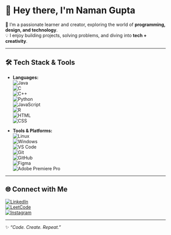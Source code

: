 # 👋 Hey there, I'm Naman Gupta  

🚀 I’m a passionate learner and creator, exploring the world of **programming, design, and technology**.  
💡 I enjoy building projects, solving problems, and diving into **tech + creativity**.  

---

## 🛠️ Tech Stack & Tools  

- **Languages:**  
  ![Java](https://img.shields.io/badge/Java-%23ED8B00.svg?style=flat&logo=openjdk&logoColor=white)  
  ![C](https://img.shields.io/badge/C-%2300599C.svg?style=flat&logo=c&logoColor=white)  
  ![C++](https://img.shields.io/badge/C++-%2300599C.svg?style=flat&logo=c%2B%2B&logoColor=white)  
  ![Python](https://img.shields.io/badge/Python-%233776AB.svg?style=flat&logo=python&logoColor=white)  
  ![JavaScript](https://img.shields.io/badge/JavaScript-%23323330.svg?style=flat&logo=javascript&logoColor=%23F7DF1E)  
  ![R](https://img.shields.io/badge/R-%23276DC3.svg?style=flat&logo=r&logoColor=white)  
  ![HTML](https://img.shields.io/badge/HTML5-%23E34F26.svg?style=flat&logo=html5&logoColor=white)  
  ![CSS](https://img.shields.io/badge/CSS3-%231572B6.svg?style=flat&logo=css3&logoColor=white)  

- **Tools & Platforms:**  
  ![Linux](https://img.shields.io/badge/Linux-FCC624?style=flat&logo=linux&logoColor=black)  
  ![Windows](https://img.shields.io/badge/Windows-0078D6?style=flat&logo=windows&logoColor=white)  
  ![VS Code](https://img.shields.io/badge/VS%20Code-0078d7.svg?style=flat&logo=visual-studio-code&logoColor=white)  
  ![Git](https://img.shields.io/badge/Git-F05032?style=flat&logo=git&logoColor=white)  
  ![GitHub](https://img.shields.io/badge/GitHub-%23121011.svg?style=flat&logo=github&logoColor=white)  
  ![Figma](https://img.shields.io/badge/Figma-F24E1E.svg?style=flat&logo=figma&logoColor=white)  
  ![Adobe Premiere Pro](https://img.shields.io/badge/Premiere%20Pro-9999FF?style=flat&logo=adobepremierepro&logoColor=white)  

---

## 🌐 Connect with Me  

[![LinkedIn](https://img.shields.io/badge/LinkedIn-%230A66C2.svg?logo=linkedin&logoColor=white)](https://www.linkedin.com/in/your-linkedin-id)  
[![LeetCode](https://img.shields.io/badge/LeetCode-%23FFA116.svg?logo=leetcode&logoColor=black)](https://leetcode.com/your-leetcode-id)  
[![Instagram](https://img.shields.io/badge/Instagram-%23E4405F.svg?logo=instagram&logoColor=white)](https://www.instagram.com/your-instagram-id)  

---

✨ *“Code. Create. Repeat.”*  
